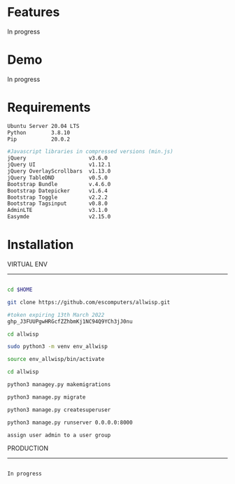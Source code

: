 # Features

In progress

# Demo

In progress

# Requirements

```bash
Ubuntu Server 20.04 LTS
Python        3.8.10
Pip           20.0.2

#Javascript libraries in compressed versions (min.js)
jQuery                    v3.6.0
jQuery UI                 v1.12.1
jQuery OverlayScrollbars  v1.13.0
jQuery TableDND           v0.5.0
Bootstrap Bundle          v.4.6.0
Bootstrap Datepicker      v1.6.4
Bootstrap Toggle          v2.2.2
Bootstrap Tagsinput       v0.8.0
AdminLTE                  v3.1.0
Easymde                   v2.15.0
```

# Installation 

VIRTUAL ENV
**********
```bash

cd $HOME

git clone https://github.com/escomputers/allwisp.git

#token expiring 13th March 2022
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

cd allwisp

sudo python3 -m venv env_allwisp

source env_allwisp/bin/activate

cd allwisp

python3 managey.py makemigrations

python3 manage.py migrate

python3 manage.py createsuperuser

python3 manage.py runserver 0.0.0.0:8000

assign user admin to a user group
```

PRODUCTION
**********
```bash

In progress

```
